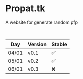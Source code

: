 # Propat.tk
 A website for generate random pfp
 
 <br>
 
| Day     | Version            | Stable            |
| ------- | ------------------ | ----------------- |
| 04/01   |      v0.1          | :white_check_mark:|
| 05/01   |      v0.2          | :white_check_mark:|
| 06/01   |      v0.3          | :x:               |

